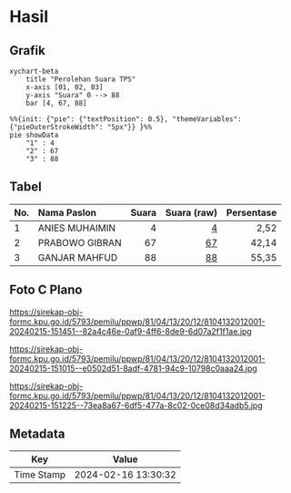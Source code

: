 # Hasil

## Grafik

```mermaid
xychart-beta
    title "Perolehan Suara TPS"
    x-axis [01, 02, 03]
    y-axis "Suara" 0 --> 88
    bar [4, 67, 88]
```

```mermaid
%%{init: {"pie": {"textPosition": 0.5}, "themeVariables": {"pieOuterStrokeWidth": "5px"}} }%%
pie showData
    "1" : 4
    "2" : 67
    "3" : 88
```

## Tabel

| No. | Nama Paslon    | Suara | Suara (raw) | Persentase |
|:--- |:-------------- | -----:| -----------:| ----------:|
| 1   | ANIES MUHAIMIN | 4     | [4][p-1]    | 2,52       |
| 2   | PRABOWO GIBRAN | 67    | [67][p-2]   | 42,14      |
| 3   | GANJAR MAHFUD  | 88    | [88][p-3]   | 55,35      |


[p-1]: https://github.com/gigit-pemilu/pemilu-2024-81-maluku/blob/main/pilpres/hitung-suara/sub/81-maluku/sub/04-buru/sub/13-fena-leisela/sub/2012-raheriat/sub/001-tps/sub/paslon-1.txt
[p-2]: https://github.com/gigit-pemilu/pemilu-2024-81-maluku/blob/main/pilpres/hitung-suara/sub/81-maluku/sub/04-buru/sub/13-fena-leisela/sub/2012-raheriat/sub/001-tps/sub/paslon-2.txt
[p-3]: https://github.com/gigit-pemilu/pemilu-2024-81-maluku/blob/main/pilpres/hitung-suara/sub/81-maluku/sub/04-buru/sub/13-fena-leisela/sub/2012-raheriat/sub/001-tps/sub/paslon-3.txt

## Foto C Plano

https://sirekap-obj-formc.kpu.go.id/5793/pemilu/ppwp/81/04/13/20/12/8104132012001-20240215-151451--82a4c46e-0af9-4ff6-8de9-6d07a2f1f1ae.jpg

https://sirekap-obj-formc.kpu.go.id/5793/pemilu/ppwp/81/04/13/20/12/8104132012001-20240215-151015--e0502d51-8adf-4781-94c9-10798c0aaa24.jpg

https://sirekap-obj-formc.kpu.go.id/5793/pemilu/ppwp/81/04/13/20/12/8104132012001-20240215-151225--73ea8a67-6df5-477a-8c02-0ce08d34adb5.jpg


## Metadata

| Key        | Value               |
| ---------- | ------------------- |
| Time Stamp | 2024-02-16 13:30:32 |



